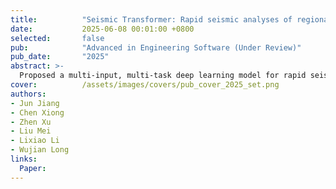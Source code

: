 ```yaml
---
title:          "Seismic Transformer: Rapid seismic analyses of regional buildings based on deep learning"
date:           2025-06-08 00:01:00 +0800
selected:       false
pub:            "Advanced in Engineering Software (Under Review)"
pub_date:       "2025"
abstract: >-
  Proposed a multi-input, multi-task deep learning model for rapid seismic analyses of regional buildings, called Seismic Transformer (SeT). SeT achieves 92% accury in damage states classification and less than 9% MSE in dynamic response regression, can perform seismic analyses for 3,000 buildings within 3 seconds.
cover:          /assets/images/covers/pub_cover_2025_set.png
authors:
- Jun Jiang
- Chen Xiong
- Zhen Xu
- Liu Mei
- Lixiao Li
- Wujian Long
links:
  Paper:
---
```

